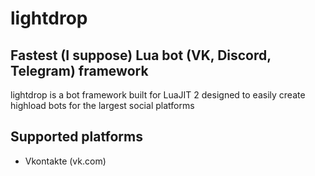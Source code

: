 # lightdrop
## Fastest (I suppose) Lua bot (VK, Discord, Telegram) framework
lightdrop is a bot framework built for LuaJIT 2 designed to easily 
create highload bots for the largest social platforms
## Supported platforms
- Vkontakte (vk.com)
